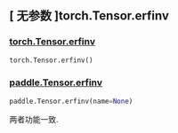 ## [ 无参数 ]torch.Tensor.erfinv

### [torch.Tensor.erfinv](https://pytorch.org/docs/stable/generated/torch.Tensor.erfinv.html?highlight=erfinv#torch.Tensor.erfinv)

```python
torch.Tensor.erfinv()
```

### [paddle.Tensor.erfinv](https://www.paddlepaddle.org.cn/documentation/docs/zh/develop/api/paddle/Tensor_cn.html#erfinv-x-name-none)

```python
paddle.Tensor.erfinv(name=None)
```

两者功能一致.
